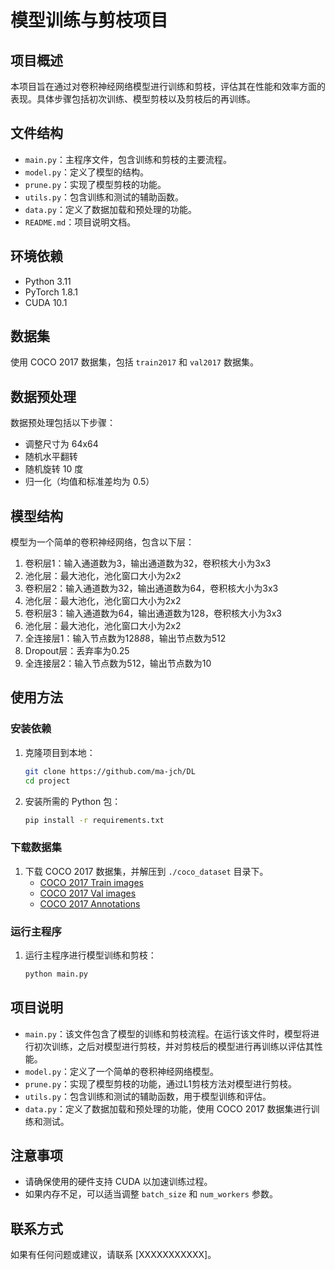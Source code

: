 # 模型训练与剪枝项目

## 项目概述
本项目旨在通过对卷积神经网络模型进行训练和剪枝，评估其在性能和效率方面的表现。具体步骤包括初次训练、模型剪枝以及剪枝后的再训练。

## 文件结构
- `main.py`：主程序文件，包含训练和剪枝的主要流程。
- `model.py`：定义了模型的结构。
- `prune.py`：实现了模型剪枝的功能。
- `utils.py`：包含训练和测试的辅助函数。
- `data.py`：定义了数据加载和预处理的功能。
- `README.md`：项目说明文档。

## 环境依赖
- Python 3.11
- PyTorch 1.8.1
- CUDA 10.1

## 数据集
使用 COCO 2017 数据集，包括 `train2017` 和 `val2017` 数据集。

## 数据预处理
数据预处理包括以下步骤：
- 调整尺寸为 64x64
- 随机水平翻转
- 随机旋转 10 度
- 归一化（均值和标准差均为 0.5）

## 模型结构
模型为一个简单的卷积神经网络，包含以下层：
1. 卷积层1：输入通道数为3，输出通道数为32，卷积核大小为3x3
2. 池化层：最大池化，池化窗口大小为2x2
3. 卷积层2：输入通道数为32，输出通道数为64，卷积核大小为3x3
4. 池化层：最大池化，池化窗口大小为2x2
5. 卷积层3：输入通道数为64，输出通道数为128，卷积核大小为3x3
6. 池化层：最大池化，池化窗口大小为2x2
7. 全连接层1：输入节点数为128*8*8，输出节点数为512
8. Dropout层：丢弃率为0.25
9. 全连接层2：输入节点数为512，输出节点数为10

## 使用方法
### 安装依赖
1. 克隆项目到本地：
    ```bash
    git clone https://github.com/ma-jch/DL
    cd project
    ```
2. 安装所需的 Python 包：
    ```bash
    pip install -r requirements.txt
    ```

### 下载数据集
1. 下载 COCO 2017 数据集，并解压到 `./coco_dataset` 目录下。
    - [COCO 2017 Train images](http://images.cocodataset.org/zips/train2017.zip)
    - [COCO 2017 Val images](http://images.cocodataset.org/zips/val2017.zip)
    - [COCO 2017 Annotations](http://images.cocodataset.org/annotations/annotations_trainval2017.zip)

### 运行主程序
1. 运行主程序进行模型训练和剪枝：
    ```bash
    python main.py
    ```

## 项目说明
- `main.py`：该文件包含了模型的训练和剪枝流程。在运行该文件时，模型将进行初次训练，之后对模型进行剪枝，并对剪枝后的模型进行再训练以评估其性能。
- `model.py`：定义了一个简单的卷积神经网络模型。
- `prune.py`：实现了模型剪枝的功能，通过L1剪枝方法对模型进行剪枝。
- `utils.py`：包含训练和测试的辅助函数，用于模型训练和评估。
- `data.py`：定义了数据加载和预处理的功能，使用 COCO 2017 数据集进行训练和测试。

## 注意事项
- 请确保使用的硬件支持 CUDA 以加速训练过程。
- 如果内存不足，可以适当调整 `batch_size` 和 `num_workers` 参数。

## 联系方式
如果有任何问题或建议，请联系 [XXXXXXXXXXX]。

